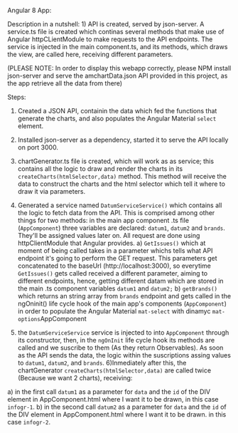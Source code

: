 Angular 8 App:

Description in a nutshell: 1) API is created, served by json-server. A service.ts file is created which continas several methods that make use of Angular httpCLientModule to make requests to the API endpoints. The service is injected in the main component.ts, and its methods,  which draws the view, are called here, receiving different parameters.

(PLEASE NOTE: In order to display this webapp correctly, please NPM install json-server and serve the amchartData.json API provided in this project, as the app retrieve all the data from there)

Steps:

1) Created a JSON API, containin the data which fed the functions that generate the charts, and also populates the Angular Material `select` element.
2) Installed json-server as a dependency, started it to serve the API locally on port 3000.
3) chartGenerator.ts file is created, which will work as as service; this contains all the logic to draw and render the charts in its `createCharts(htmlSelector,data)` method. This method will receive the data to construct the charts and the html selector which tell it where to draw it via parameters.
4) Generated a service named `DatumServiceService()` which contains all the logic to fetch data from the API. This is comprised among other things for two methods: 
in the main app component .ts file (`AppComponent`) three variables are declared: `datum1`, `datum2` and `brands`. They'll be assigned values later on. All request are done using httpClientModule that Angular provides.
a) `GetIssues()` which at moment of being called takes in a parameter whichs tells what API endpoint it's going to perform the GET request. This parameters get concatenated to the baseUrl (http://localhost:3000), so everytime `GetIssues()` gets called received a different parameter, aiming to different endpoints, hence, getting different datam which are stored in the main .ts component variables  `datum1` and  `datum2;`
b) `getBrands()` which returns an string array from `brands` endpoint and gets called in the ngOninit() life cycle hook of the main app's components (`AppComponent`) in order to populate the Angular Material `mat-select` with dinamyc `mat-options`AppComponent
  
5) the `DatumServiceService` service is injected to into  `AppComponent` through its constructor, then, in the `ngOnInit` life cycle hook its methods are called and we suscribe to them (As they return Observables).
As soon as the API sends the data, the logic within the suscriptions assing values to `datum1`, `datum2`, and `brands`.
6)Inmediately after this, the chartGenerator `createCharts(htmlSelector,data)` are called twice (Because we want 2 charts), receiving:

a) in the first call `datum1` as a parameter for `data` and the `id` of the DIV element in AppComponent.html where I want it to be drawn, in this case `infogr-1`. 
b) in the second call `datum2` as a parameter for `data` and the `id` of the DIV element in AppComponent.html where I want it to be drawn.
in this case `infogr-2`.

